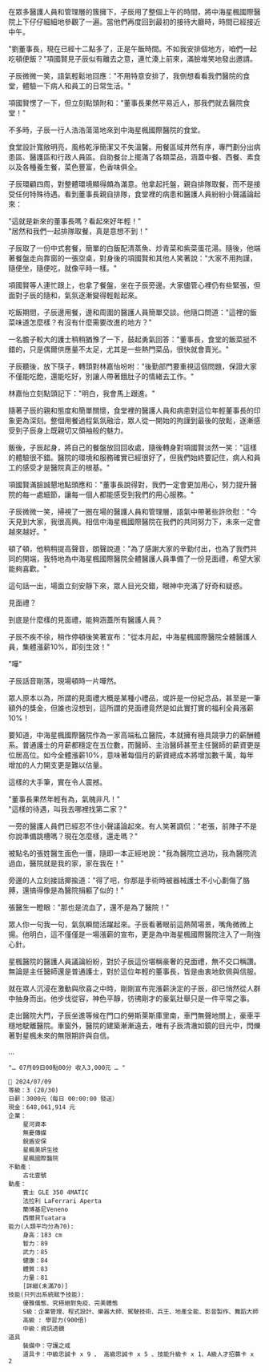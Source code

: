 在眾多醫護人員和管理層的簇擁下，子辰用了整個上午的時間，將中海星楓國際醫院上下仔仔細細地參觀了一遍。當他們再度回到最初的接待大廳時，時間已經接近中午。

"劉董事長，現在已經十二點多了，正是午飯時間。不如我安排個地方，咱們一起吃頓便飯？"項國賢見子辰似有離去之意，連忙湊上前來，滿臉堆笑地發出邀請。

子辰微微一笑，語氣輕鬆地回應："不用特意安排了，我倒想看看我們醫院的食堂，體驗一下病人和員工的日常生活。"

項國賢愣了一下，但立刻點頭附和："董事長果然平易近人，那我們就去醫院食堂！"  

不多時，子辰一行人浩浩蕩蕩地來到中海星楓國際醫院的食堂。  

食堂設計寬敞明亮，風格乾淨簡潔又不失溫馨。用餐區域井然有序，專門劃分出病患區、醫護區和行政人員區。自助餐台上擺滿了各類菜品，涵蓋中餐、西餐、素食以及各種養生餐，菜色豐富，色香味俱全。

子辰環顧四周，對整體環境顯得頗為滿意。他拿起托盤，親自排隊取餐，而不是接受任何特殊待遇。看到董事長親自排隊，食堂裡的病患和醫護人員紛紛小聲議論起來：

"這就是新來的董事長嗎？看起來好年輕！"  
"居然和我們一起排隊取餐，真是意想不到！"  

子辰取了一份中式套餐，簡單的白飯配清蒸魚、炒青菜和紫菜蛋花湯。隨後，他端著餐盤走向靠窗的一張空桌，對身後的項國賢和其他人笑著說："大家不用拘謹，隨便坐，隨便吃，就像平時一樣。"  

項國賢等人連忙跟上，也拿了餐盤，坐在子辰旁邊。大家儘管心裡仍有些緊張，但面對子辰的隨和，氣氛逐漸變得輕鬆起來。

吃飯期間，子辰邊用餐，邊和周圍的醫護人員簡單交談。他隨口問道："這裡的飯菜味道怎麼樣？有沒有什麼需要改進的地方？"  

一名膽子較大的護士稍稍猶豫了一下，鼓起勇氣回答："董事長，食堂的飯菜挺不錯的，只是偶爾供應量不太足，尤其是一些熱門菜品，很快就會賣光。"  

子辰聽後，放下筷子，轉頭對林嘉怡吩咐："後勤部門要重視這個問題，保證大家不僅能吃飽，還能吃好，別讓人帶著餓肚子的情緒去工作。"  

林嘉怡立刻點頭記下："明白，我會馬上跟進。"  

隨著子辰的親和態度和簡單關懷，食堂裡的醫護人員和病患對這位年輕董事長的印象更為深刻。整個用餐過程氣氛融洽，眾人從一開始的拘謹到最後的放鬆，逐漸感受到子辰身上既親切又領袖般的魅力。

飯後，子辰起身，將自己的餐盤放回回收處，隨後轉身對項國賢淡然一笑："這樣的體驗很不錯。醫院的環境和服務確實已經很好了，但我們始終要記住，病人和員工的感受才是醫院真正的根基。"

項國賢滿臉誠懇地點頭應和："董事長說得對，我們一定會更加用心，努力提升醫院的每一處細節，讓每一個人都能感受到我們的用心服務。"

子辰微微一笑，掃視了一圈在場的醫護人員和管理層，語氣中帶著些許欣慰："今天見到大家，我很高興。相信中海星楓國際醫院在我們的共同努力下，未來一定會越來越好。"

頓了頓，他稍稍提高聲音，朗聲說道："為了感謝大家的辛勤付出，也為了我們共同的開端，我特地為中海星楓國際醫院全體醫護人員準備了一份見面禮，希望大家能夠喜歡。"  

這句話一出，場面立刻安靜下來，眾人目光交錯，眼神中充滿了好奇和疑惑。

見面禮？  

到底是什麼樣的見面禮，能夠涵蓋所有醫護人員？  

子辰不疾不徐，稍作停頓後笑著宣布："從本月起，中海星楓國際醫院全體醫護人員，集體漲薪10%，即刻生效！"  

"嘩"  

子辰話音剛落，現場頓時一片嘩然。  

眾人原本以為，所謂的見面禮大概是某種小禮品，或許是一份紀念品，甚至是一筆額外的獎金，但誰也沒想到，這所謂的見面禮竟然是如此實打實的福利全員漲薪10%！  

要知道，中海星楓國際醫院作為一家高端私立醫院，本就擁有極具競爭力的薪酬體系。普通護士的月薪都穩定在五位數，而醫師、主治醫師甚至主任醫師的薪資更是位居高位。如今全體漲薪10%，意味著每個月的薪資總成本將增加數千萬，每年增加的人力開支更是難以估量。

這樣的大手筆，實在令人震撼。  

"董事長果然年輕有為，氣魄非凡！"  
"這樣的待遇，叫我去哪裡找第二家？"  

一旁的醫護人員們已經忍不住小聲議論起來。有人笑著調侃："老張，前陣子不是你說準備跳槽嗎？現在怎麼樣，還走嗎？"  

被點名的張姓醫生面色一僵，隨即一本正經地說："我為醫院立過功，我為醫院流過血，醫院就是我的家，家在我在！"  

旁邊的人立刻接話揶揄道："得了吧，你那是手術時被器械護士不小心劃傷了胳膊，還搞得像是為醫院捐軀了似的！"  

張醫生一瞪眼："那也是流血了，還不是為了醫院！"  

眾人你一句我一句，氣氛瞬間活躍起來。子辰看著眼前這熱鬧場景，嘴角微微上揚。他明白，這不僅僅是一場漲薪的宣布，更是為中海星楓國際醫院注入了一劑強心針。

星楓醫院的醫護人員議論紛紛，對於子辰這份堪稱豪奢的見面禮，無不交口稱讚。無論是主任醫師還是普通護士，對於這位年輕的董事長，皆是由衷地欽佩與信服。

就在眾人沉浸在激動與欣喜之中時，剛剛宣布完漲薪決定的子辰，卻已悄然從人群中抽身而出。他步伐從容，神色平靜，彷彿剛才的豪氣壯舉只是一件平常之事。

走出醫院大門，子辰坐進等候在門口的勞斯萊斯庫里南，車門無聲地關上，豪車平穩地駛離醫院。車窗外，醫院的建築漸漸遠去，唯有子辰清澈如鏡的目光中，閃爍著對星楓未來的無限期許與自信。

...

`"… 07月09日00點00分 收入3,000元 … "`

```
📰 2024/07/09
等級：3 (20/30)
日薪：3000元（每日 00:00:00 發送）
現金：648,061,914 元
企業：
    星河資本
    無憂傳媒
    銳盾安保
    星楓美妍生技
    星楓國際醫院
不動產：
    古北壹號
動產：
    賓士 GLE 350 4MATIC
    法拉利 LaFerrari Aperta
    蘭博基尼Veneno
    西爾貝Tuatara
能力(人類平均分為70):
    身高：183 cm
    智力：89
    武力：85
    健康：84
    體質：83
    力量：81
    [詳細(未滿70)]
技能(只列出系統賦予技能):
    優雅儀態、究極絕對免疫、完美體態
    S級：企業管理、程式設計、樂器大師、駕駛技術、兵王、地產全能、影音製作、舞蹈大師
    高級 : 學習力(900倍)
    中級：資訊透鏡
道具
    裝備中：守護之戒
    道具卡：中級忠誠卡 x 9 、 高級忠誠卡 x 5 、技能升級卡 x 1、A級人才招募卡 x 2
```